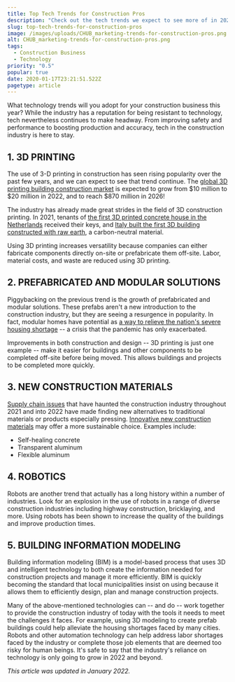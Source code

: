 ```yaml
---
title: Top Tech Trends for Construction Pros
description: "Check out the tech trends we expect to see more of in 2022: on project sites and in the walls of construction firms everywhere."
slug: top-tech-trends-for-construction-pros
image: /images/uploads/CHUB_marketing-trends-for-construction-pros.png
alt: CHUB_marketing-trends-for-construction-pros.png
tags:
  - Construction Business
  - Technology
priority: "0.5"
popular: true
date: 2020-01-17T23:21:51.522Z
pagetype: article
---
```


What technology trends will you adopt for your construction business this year? While the industry has a reputation for being resistant to technology, tech nevertheless continues to make headway. From improving safety and performance to boosting production and accuracy, tech in the construction industry is here to stay.

1\. 3D PRINTING
---------------

The use of 3-D printing in construction has seen rising popularity over the past few years, and we can expect to see that trend continue. The [global 3D printing building construction market](https://www.globenewswire.com/news-release/2021/12/30/2359201/0/en/3D-Printing-Building-Construction-Global-Market-Report-2022.html#:~:text=The%20global%203D%20printing%20building,(CAGR)%20of%20177.0%25.&text=In%20the%20construction%20industry%2C%203D,to%20create%20a%20whole%20building.) is expected to grow from $10 million to $20 million in 2022, and to reach $870 million in 2026!

The industry has already made great strides in the field of 3D construction printing. In 2021, tenants of [the first 3D printed concrete house in the Netherlands](https://www.archdaily.com/961135/the-future-is-now-3d-printed-houses-start-to-be-inhabited-in-the-netherlands) received their keys, and [Italy built the first 3D building constructed with raw earth](https://www.archdaily.com/956854/round-houses-of-raw-earth-3d-printing-sustainable-homes-in-200-hours), a carbon-neutral material.

Using 3D printing increases versatility because companies can either fabricate components directly on-site or prefabricate them off-site. Labor, material costs, and waste are reduced using 3D printing.

2\. PREFABRICATED AND MODULAR SOLUTIONS
---------------------------------------

Piggybacking on the previous trend is the growth of prefabricated and modular solutions. These prefabs aren't a new introduction to the construction industry, but they are seeing a resurgence in popularity. In fact, modular homes have potential as [a way to relieve the nation's severe housing shortage](https://www.forbes.com/sites/forbesbusinesscouncil/2021/12/01/solving-the-housing-crisis-what-to-look-for-when-investing-in-modular-housing/?sh=7a485ec55237) -- a crisis that the pandemic has only exacerbated.

Improvements in both construction and design -- 3D printing is just one example -- make it easier for buildings and other components to be completed off-site before being moved. This allows buildings and projects to be completed more quickly.

3\. NEW CONSTRUCTION MATERIALS
------------------------------

[Supply chain issues](https://www.wsj.com/articles/builders-hunt-for-alternatives-to-materials-in-short-supply-11633512601) that have haunted the construction industry throughout 2021 and into 2022 have made finding new alternatives to traditional materials or products especially pressing. [Innovative new construction materials](https://www.asme.org/topics-resources/content/11-construction-industry-trends-for-2022) may offer a more sustainable choice. Examples include:

*   Self-healing concrete
*   Transparent aluminum
*   Flexible aluminum

4\. ROBOTICS
------------

Robots are another trend that actually has a long history within a number of industries. Look for an explosion in the use of robots in a range of diverse construction industries including highway construction, bricklaying, and more. Using robots has been shown to increase the quality of the buildings and improve production times.

5\. BUILDING INFORMATION MODELING
---------------------------------

Building information modeling (BIM) is a model-based process that uses 3D and intelligent technology to both create the information needed for construction projects and manage it more efficiently. BIM is quickly becoming the standard that local municipalities insist on using because it allows them to efficiently design, plan and manage construction projects.

Many of the above-mentioned technologies can -- and do -- work together to provide the construction industry of today with the tools it needs to meet the challenges it faces. For example, using 3D modeling to create prefab buildings could help alleviate the housing shortages faced by many cities. Robots and other automation technology can help address labor shortages faced by the industry or complete those job elements that are deemed too risky for human beings. It's safe to say that the industry's reliance on technology is only going to grow in 2022 and beyond.

_This article was updated in January 2022._

